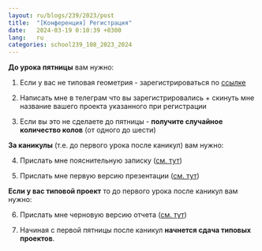 ```yaml
---
layout: ru/blogs/239/2023/post
title:  "[Конференция] Регистрация"
date:   2024-03-19 0:10:39 +0300
lang:   ru
categories: school239_108_2023_2024
---
```


**До урока пятницы** вам нужно:

1) Если у вас не типовая геометрия - зарегистрироваться по [ссылке](https://239.ru/conf-informatics)

2) Написать мне в телеграм что вы зарегистрировались + скинуть мне название вашего проекта указанного при регистрации

3) Если вы это не сделаете до пятницы - **получите случайное количество колов** (от одного до шести)

**За каникулы** (т.е. до первого урока после каникул) вам нужно:

4) Прислать мне пояснительную записку ([см. тут](https://polarnick.com/blogs/239/2023/school239_108_2023_2024/2024/03/17/projects_docs.html))

5) Прислать мне первую версию презентации ([см. тут](https://polarnick.com/blogs/239/2023/school239_108_2023_2024/2024/03/17/projects_docs.html))

**Если у вас типовой проект** то до первого урока после каникул вам нужно:

6) Прислать мне черновую версию отчета ([см. тут](https://polarnick.com/blogs/239/2023/school239_108_2023_2024/2024/03/17/projects_docs.html))

7) Начиная с первой пятницы после каникул **начнется сдача типовых проектов**. 
